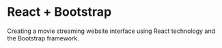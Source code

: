 # React + Bootstrap

Creating a movie streaming website interface using React technology and the Bootstrap framework.
